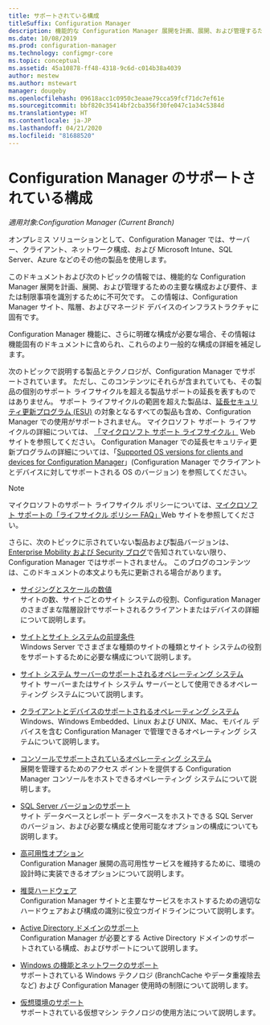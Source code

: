 ```yaml
---
title: サポートされている構成
titleSuffix: Configuration Manager
description: 機能的な Configuration Manager 展開を計画、展開、および管理するための主要な構成および要件を特定します。
ms.date: 10/08/2019
ms.prod: configuration-manager
ms.technology: configmgr-core
ms.topic: conceptual
ms.assetid: 45a10878-ff48-4318-9c6d-c014b38a4039
author: mestew
ms.author: mstewart
manager: dougeby
ms.openlocfilehash: 09618acc1c0950c3eaae79cca59fcf71dc7ef61e
ms.sourcegitcommit: bbf820c35414bf2cba356f30fe047c1a34c5384d
ms.translationtype: HT
ms.contentlocale: ja-JP
ms.lasthandoff: 04/21/2020
ms.locfileid: "81688520"
---
```

# <a name="supported-configurations-for-configuration-manager"></a>Configuration Manager のサポートされている構成

*適用対象:Configuration Manager (Current Branch)*

オンプレミス ソリューションとして、Configuration Manager では、サーバー、クライアント、ネットワーク構成、および Microsoft Intune、SQL Server、Azure などのその他の製品を使用します。

このドキュメントおよび次のトピックの情報では、機能的な Configuration Manager 展開を計画、展開、および管理するための主要な構成および要件、または制限事項を識別するために不可欠です。  この情報は、Configuration Manager サイト、階層、およびマネージド デバイスのインフラストラクチャに固有です。

Configuration Manager 機能に、さらに明確な構成が必要な場合、その情報は機能固有のドキュメントに含められ、これらのより一般的な構成の詳細を補足します。  

 次のトピックで説明する製品とテクノロジが、Configuration Manager でサポートされています。 ただし、このコンテンツにそれらが含まれていても、その製品の個別のサポート ライフサイクルを超える製品サポートの延長を表すものではありません。 サポート ライフサイクルの範囲を超えた製品は、[延長セキュリティ更新プログラム (ESU)](https://support.microsoft.com/help/4497181/lifecycle-faq-extended-security-updates) の対象となるすべての製品も含め、Configuration Manager での使用がサポートされません。 マイクロソフト サポート ライフサイクルの詳細については、 [「マイクロソフト サポート ライフサイクル」](https://go.microsoft.com/fwlink/p/?LinkId=208270) Web サイトを参照してください。 Configuration Manager での延長セキュリティ更新プログラムの詳細については、「[Supported OS versions for clients and devices for Configuration Manager](supported-operating-systems-for-clients-and-devices.md#bkmk_ESU)」(Configuration Manager でクライアントとデバイスに対してサポートされる OS のバージョン) を参照してください。

> [!NOTE]  
>  マイクロソフトのサポート ライフサイクル ポリシーについては、[マイクロソフト サポートの「ライフサイクル ポリシー FAQ」](https://go.microsoft.com/fwlink/p/?LinkId=31976)Web サイトを参照してください。  

 さらに、次のトピックに示されていない製品および製品バージョンは、[Enterprise Mobility および Security ブログ](https://blogs.technet.microsoft.com/enterprisemobility/)で告知されていない限り、Configuration Manager ではサポートされません。  このブログのコンテンツは、このドキュメントの本文よりも先に更新される場合があります。


-  [サイジングとスケールの数値](../../../core/plan-design/configs/size-and-scale-numbers.md)  
サイトの数、サイトごとのサイト システムの役割、Configuration Manager のさまざまな階層設計でサポートされるクライアントまたはデバイスの詳細について説明します。

-  [サイトとサイト システムの前提条件](../../../core/plan-design/configs/site-and-site-system-prerequisites.md)  
Windows Server でさまざまな種類のサイトの種類とサイト システムの役割をサポートするために必要な構成について説明します。

-  [サイト システム サーバーのサポートされるオペレーティング システム](../../../core/plan-design/configs/supported-operating-systems-for-site-system-servers.md)  
サイト サーバーまたはサイト システム サーバーとして使用できるオペレーティング システムについて説明します。

-  [クライアントとデバイスのサポートされるオペレーティング システム](../../../core/plan-design/configs/supported-operating-systems-for-clients-and-devices.md)  
Windows、Windows Embedded、Linux および UNIX、Mac、モバイル デバイスを含む Configuration Manager で管理できるオペレーティング システムについて説明します。

-  [コンソールでサポートされているオペレーティング システム](../../../core/plan-design/configs/supported-operating-systems-consoles.md)  
展開を管理するためのアクセス ポイントを提供する Configuration Manager コンソールをホストできるオペレーティング システムについて説明します。  

-  [SQL Server バージョンのサポート](../../../core/plan-design/configs/support-for-sql-server-versions.md)  
サイト データベースとレポート データベースをホストできる SQL Server のバージョン、および必要な構成と使用可能なオプションの構成についても説明します。

-  [高可用性オプション](../../servers/deploy/configure/high-availability-options.md)  
Configuration Manager 展開の高可用性サービスを維持するために、環境の設計時に実装できるオプションについて説明します。

-  [推奨ハードウェア](../../../core/plan-design/configs/recommended-hardware.md)  
Configuration Manager サイトと主要なサービスをホストするための適切なハードウェアおよび構成の識別に役立つガイドラインについて説明します。

-  [Active Directory ドメインのサポート](../../../core/plan-design/configs/support-for-active-directory-domains.md)  
Configuration Manager が必要とする Active Directory ドメインのサポートされている構成、およびサポートについて説明します。

-  [Windows の機能とネットワークのサポート](../../../core/plan-design/configs/support-for-windows-features-and-networks.md)  
サポートされている Windows テクノロジ (BranchCache やデータ重複除去など) および Configuration Manager 使用時の制限について説明します。

-  [仮想環境のサポート](../../../core/plan-design/configs/support-for-virtualization-environments.md)  
サポートされている仮想マシン テクノロジの使用方法について説明します。
